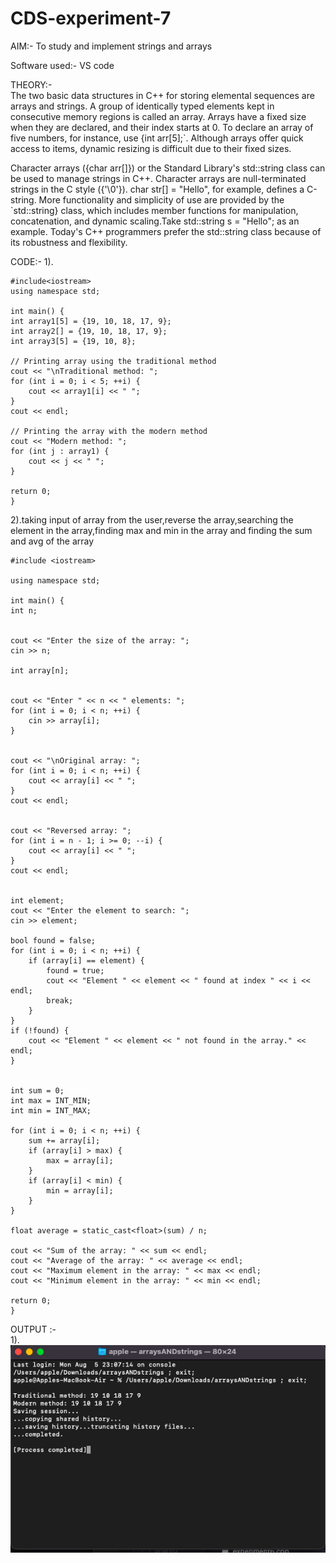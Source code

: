 # CDS-experiment-7

AIM:- To study and implement strings and arrays <br>

Software used:- VS code <br>

THEORY:-<br>
The two basic data structures in C++ for storing elemental sequences are arrays and strings. A group of identically typed elements kept in consecutive memory regions is called an array. Arrays have a fixed size when they are declared, and their index starts at 0. To declare an array of five numbers, for instance, use {int arr[5];`. Although arrays offer quick access to items, dynamic resizing is difficult due to their fixed sizes.

Character arrays ({char arr[]}) or the Standard Library's std::string class can be used to manage strings in C++. Character arrays are null-terminated strings in the C style ({'\0'}). char str[] = "Hello", for example, defines a C-string. More functionality and simplicity of use are provided by the `std::string} class, which includes member functions for manipulation, concatenation, and dynamic scaling.Take std::string s = "Hello"; as an example. Today's C++ programmers prefer the std::string class because of its robustness and flexibility.<br>

CODE:-
1).<br>

    #include<iostream>
    using namespace std;

    int main() {
    int array1[5] = {19, 10, 18, 17, 9};
    int array2[] = {19, 10, 18, 17, 9};
    int array3[5] = {19, 10, 8};

    // Printing array using the traditional method 
    cout << "\nTraditional method: ";
    for (int i = 0; i < 5; ++i) {
        cout << array1[i] << " ";
    }
    cout << endl;

    // Printing the array with the modern method 
    cout << "Modern method: ";
    for (int j : array1) {
        cout << j << " ";
    }

    return 0;
    }

2).taking input of array from the user,reverse the array,searching the element in the array,finding max and min in the array and finding the sum and avg of the array<br> 
    
    #include <iostream>

    using namespace std;

    int main() {
    int n;

   
    cout << "Enter the size of the array: ";
    cin >> n;

    int array[n];

  
    cout << "Enter " << n << " elements: ";
    for (int i = 0; i < n; ++i) {
        cin >> array[i];
    }

    
    cout << "\nOriginal array: ";
    for (int i = 0; i < n; ++i) {
        cout << array[i] << " ";
    }
    cout << endl;

    
    cout << "Reversed array: ";
    for (int i = n - 1; i >= 0; --i) {
        cout << array[i] << " ";
    }
    cout << endl;

    
    int element;
    cout << "Enter the element to search: ";
    cin >> element;

    bool found = false;
    for (int i = 0; i < n; ++i) {
        if (array[i] == element) {
            found = true;
            cout << "Element " << element << " found at index " << i << endl;
            break;
        }
    }
    if (!found) {
        cout << "Element " << element << " not found in the array." << endl;
    }

 
    int sum = 0;
    int max = INT_MIN;
    int min = INT_MAX;

    for (int i = 0; i < n; ++i) {
        sum += array[i];
        if (array[i] > max) {
            max = array[i];
        }
        if (array[i] < min) {
            min = array[i];
        }
    }

    float average = static_cast<float>(sum) / n;

    cout << "Sum of the array: " << sum << endl;
    cout << "Average of the array: " << average << endl;
    cout << "Maximum element in the array: " << max << endl;
    cout << "Minimum element in the array: " << min << endl;

    return 0;
    }


OUTPUT :-<br>
1).
![exp7](https://github.com/VandanGupte101727/CDS-experiment-7/blob/main/Screenshot%202024-08-05%20at%2011.28.24%20PM.png)
